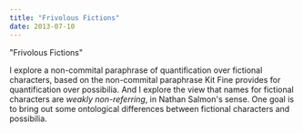 ```yaml
---
title: "Frivolous Fictions"
date: 2013-07-10
---
```


"Frivolous Fictions"

I explore a non-commital paraphrase of quantification over fictional
characters, based on the non-commital paraphrase Kit Fine provides for
quantification over possibilia. And I explore the view that names for
fictional characters are *weakly non-referring*, in Nathan Salmon's
sense. One goal is to bring out some ontological differences between
fictional characters and possibilia.
